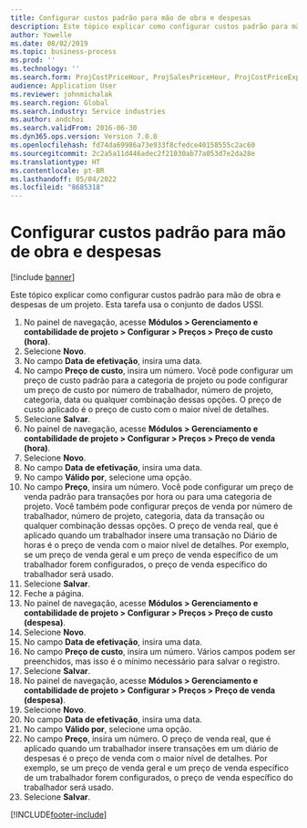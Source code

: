 ```yaml
---
title: Configurar custos padrão para mão de obra e despesas
description: Este tópico explicar como configurar custos padrão para mão de obra e despesas de um projeto.
author: Yowelle
ms.date: 08/02/2019
ms.topic: business-process
ms.prod: ''
ms.technology: ''
ms.search.form: ProjCostPriceHour, ProjSalesPriceHour, ProjCostPriceExpense, ProjSalesPriceCost
audience: Application User
ms.reviewer: johnmichalak
ms.search.region: Global
ms.search.industry: Service industries
ms.author: andchoi
ms.search.validFrom: 2016-06-30
ms.dyn365.ops.version: Version 7.0.0
ms.openlocfilehash: fd74da69986a73e933f8cfedce40158555c2ac60
ms.sourcegitcommit: 2c2a5a11d446adec2f21030ab77a053d7e2da28e
ms.translationtype: HT
ms.contentlocale: pt-BR
ms.lasthandoff: 05/04/2022
ms.locfileid: "8685318"
---
```

# <a name="configure-standard-costs-for-labor-and-expenses"></a>Configurar custos padrão para mão de obra e despesas

[!include [banner](../../includes/banner.md)]

Este tópico explicar como configurar custos padrão para mão de obra e despesas de um projeto. Esta tarefa usa o conjunto de dados USSI.

1. No painel de navegação, acesse **Módulos > Gerenciamento e contabilidade de projeto > Configurar > Preços > Preço de custo (hora)**.
2. Selecione **Novo**.
3. No campo **Data de efetivação**, insira uma data.
4. No campo **Preço de custo**, insira um número. Você pode configurar um preço de custo padrão para a categoria de projeto ou pode configurar um preço de custo por número de trabalhador, número de projeto, categoria, data ou qualquer combinação dessas opções. O preço de custo aplicado é o preço de custo com o maior nível de detalhes.  
5. Selecione **Salvar**.
6. No painel de navegação, acesse **Módulos > Gerenciamento e contabilidade de projeto > Configurar > Preços > Preço de venda (hora)**.
7. Selecione **Novo**.
8. No campo **Data de efetivação**, insira uma data.
9. No campo **Válido por**, selecione uma opção.
10. No campo **Preço**, insira um número. Você pode configurar um preço de venda padrão para transações por hora ou para uma categoria de projeto. Você também pode configurar preços de venda por número de trabalhador, número de projeto, categoria, data da transação ou qualquer combinação dessas opções. O preço de venda real, que é aplicado quando um trabalhador insere uma transação no Diário de horas é o preço de venda com o maior nível de detalhes. Por exemplo, se um preço de venda geral e um preço de venda específico de um trabalhador forem configurados, o preço de venda específico do trabalhador será usado.  
11. Selecione **Salvar**.
12. Feche a página.
13. No painel de navegação, acesse **Módulos > Gerenciamento e contabilidade de projeto > Configurar > Preços > Preço de custo (despesa)**.
14. Selecione **Novo**.
15. No campo **Data de efetivação**, insira uma data.
16. No campo **Preço de custo**, insira um número. Vários campos podem ser preenchidos, mas isso é o mínimo necessário para salvar o registro.  
17. Selecione **Salvar**.
18. No painel de navegação, acesse **Módulos > Gerenciamento e contabilidade de projeto > Configurar > Preços > Preço de venda (despesa)**.
19. Selecione **Novo**.
20. No campo **Data de efetivação**, insira uma data.
21. No campo **Válido por**, selecione uma opção.
22. No campo **Preço**, insira um número. O preço de venda real, que é aplicado quando um trabalhador insere transações em um diário de despesas é o preço de venda com o maior nível de detalhes. Por exemplo, se um preço de venda geral e um preço de venda específico de um trabalhador forem configurados, o preço de venda específico do trabalhador será usado.  
23. Selecione **Salvar**.



[!INCLUDE[footer-include](../../includes/footer-banner.md)]